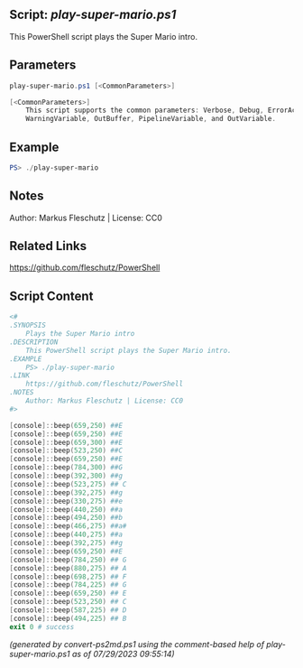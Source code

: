 ## Script: *play-super-mario.ps1*

This PowerShell script plays the Super Mario intro.

## Parameters
```powershell
play-super-mario.ps1 [<CommonParameters>]

[<CommonParameters>]
    This script supports the common parameters: Verbose, Debug, ErrorAction, ErrorVariable, WarningAction, 
    WarningVariable, OutBuffer, PipelineVariable, and OutVariable.
```

## Example
```powershell
PS> ./play-super-mario

```

## Notes
Author: Markus Fleschutz | License: CC0

## Related Links
https://github.com/fleschutz/PowerShell

## Script Content
```powershell
<#
.SYNOPSIS
	Plays the Super Mario intro
.DESCRIPTION
	This PowerShell script plays the Super Mario intro.
.EXAMPLE
	PS> ./play-super-mario
.LINK
	https://github.com/fleschutz/PowerShell
.NOTES
	Author: Markus Fleschutz | License: CC0
#>

[console]::beep(659,250) ##E
[console]::beep(659,250) ##E
[console]::beep(659,300) ##E
[console]::beep(523,250) ##C
[console]::beep(659,250) ##E
[console]::beep(784,300) ##G
[console]::beep(392,300) ##g
[console]::beep(523,275) ## C
[console]::beep(392,275) ##g
[console]::beep(330,275) ##e
[console]::beep(440,250) ##a
[console]::beep(494,250) ##b
[console]::beep(466,275) ##a#
[console]::beep(440,275) ##a
[console]::beep(392,275) ##g
[console]::beep(659,250) ##E
[console]::beep(784,250) ## G
[console]::beep(880,275) ## A
[console]::beep(698,275) ## F
[console]::beep(784,225) ## G
[console]::beep(659,250) ## E
[console]::beep(523,250) ## C
[console]::beep(587,225) ## D
[console]::beep(494,225) ## B
exit 0 # success
```

*(generated by convert-ps2md.ps1 using the comment-based help of play-super-mario.ps1 as of 07/29/2023 09:55:14)*
